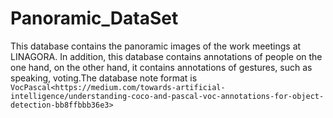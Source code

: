 # Panoramic_DataSet
This database contains the panoramic images of the work meetings at LINAGORA.
In addition, this database contains annotations of people on the one hand, on the other hand, it contains annotations of gestures, such as speaking, voting.The database note format is `VocPascal<https://medium.com/towards-artificial-intelligence/understanding-coco-and-pascal-voc-annotations-for-object-detection-bb8ffbbb36e3>`
